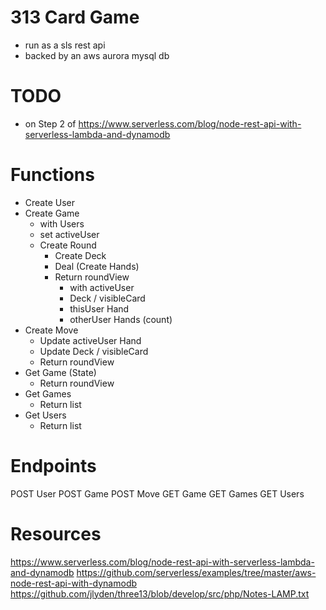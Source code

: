 # 313 Card Game
* run as a sls rest api
* backed by an aws aurora mysql db

# TODO
* on Step 2 of https://www.serverless.com/blog/node-rest-api-with-serverless-lambda-and-dynamodb

# Functions
* Create User
* Create Game
  * with Users
  * set activeUser
  * Create Round
    * Create Deck
    * Deal (Create Hands)
    * Return roundView
      * with activeUser
      * Deck / visibleCard
      * thisUser Hand
      * otherUser Hands (count)
* Create Move
  * Update activeUser Hand
  * Update Deck / visibleCard
  * Return roundView
* Get Game (State)
  * Return roundView
* Get Games
  * Return list
* Get Users
  * Return list

# Endpoints
POST User
POST Game
POST Move
GET Game
GET Games
GET Users


# Resources
https://www.serverless.com/blog/node-rest-api-with-serverless-lambda-and-dynamodb
https://github.com/serverless/examples/tree/master/aws-node-rest-api-with-dynamodb
https://github.com/jlyden/three13/blob/develop/src/php/Notes-LAMP.txt